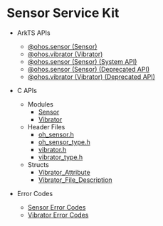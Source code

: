 # Sensor Service Kit
<!--Kit: Sensor Service Kit-->
<!--Subsystem: Sensors-->
<!--Owner: @dilligencer-->
<!--Designer: @butterls-->
<!--Tester: @murphy84-->
<!--Adviser: @hu-zhiqiong-->

- ArkTS APIs
  - [@ohos.sensor (Sensor)](js-apis-sensor.md)
  - [@ohos.vibrator (Vibrator)](js-apis-vibrator.md)
  <!--Del-->
  - [@ohos.sensor (Sensor) (System API)](js-apis-sensor-sys.md)
  <!--DelEnd-->
  - [@ohos.sensor (Sensor) (Deprecated API)](js-apis-system-sensor.md)
  - [@ohos.vibrator (Vibrator) (Deprecated API)](js-apis-system-vibrate.md)
- C APIs
  - Modules
    - [Sensor](_sensor.md)
    - [Vibrator](_vibrator.md)
  - Header Files
    - [oh_sensor.h](oh_sensor_8h.md)
    - [oh_sensor_type.h](oh_sensor_type_8h.md)
    - [vibrator.h](vibrator_8h.md)
    - [vibrator_type.h](vibrator_type_8h.md)
  - Structs
    - [Vibrator_Attribute](_vibrator_attribute.md)
    - [Vibrator_File_Description](_vibrator_file_description.md)
- Error Codes

  - [Sensor Error Codes](errorcode-sensor.md)
  - [Vibrator Error Codes](errorcode-vibrator.md)
